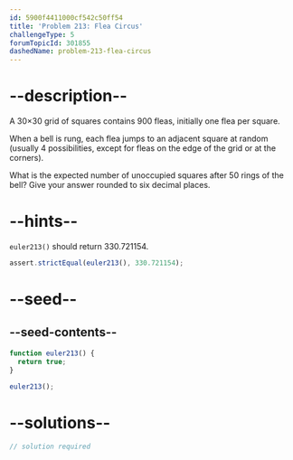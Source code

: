 ```yaml
---
id: 5900f4411000cf542c50ff54
title: 'Problem 213: Flea Circus'
challengeType: 5
forumTopicId: 301855
dashedName: problem-213-flea-circus
---
```


# --description--

A 30×30 grid of squares contains 900 fleas, initially one flea per square.

When a bell is rung, each flea jumps to an adjacent square at random (usually 4 possibilities, except for fleas on the edge of the grid or at the corners).

What is the expected number of unoccupied squares after 50 rings of the bell? Give your answer rounded to six decimal places.

# --hints--

`euler213()` should return 330.721154.

```js
assert.strictEqual(euler213(), 330.721154);
```

# --seed--

## --seed-contents--

```js
function euler213() {
  return true;
}

euler213();
```

# --solutions--

```js
// solution required
```
